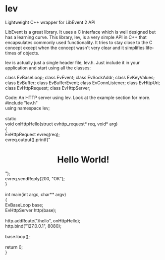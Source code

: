 lev
===
Lightweight C++ wrapper for LibEvent 2 API

LibEvent is a great library.  It uses a C interface which is well designed but has a learning curve.
This library, lev, is a very simple API in C++ that encapsulates commonly used functionality.  It tries
to stay close to the C concept except when the concept wasn't very clear and it simplifies life-times of
objects.

lev is actually just a single header file, lev.h.  Just include it in your application and start using all
the classes:

class EvBaseLoop;
class EvEvent;
class EvSockAddr;
class EvKeyValues;
class EvBuffer;
class EvBufferEvent;
class EvConnListener;
class EvHttpUri;
class EvHttpRequest;
class EvHttpServer;

Code: An HTTP server using lev.  Look at the example section for more.
<br>  #include "lev.h"
<br>  using namespace lev;
<br>
<br>  static
<br>  void onHttpHello(struct evhttp_request* req, void* arg)
<br>  {
<br>      EvHttpRequest evreq(req);
<br>      evreq.output().printf("<html><body><center><h1>Hello World!</h1></center></body></html>");
<br>      evreq.sendReply(200, "OK");
<br>  }
<br>
<br>  int main(int argc, char** argv)
<br>  {
<br>      EvBaseLoop base;
<br>      EvHttpServer http(base);
<br>
<br>      http.addRoute("/hello", onHttpHello);
<br>      http.bind("127.0.0.1", 8080);
<br>
<br>      base.loop();
<br>
<br>      return 0;
<br>  }

